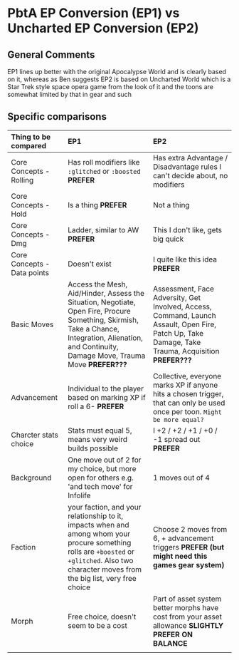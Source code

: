 
# PbtA EP Conversion (EP1) vs Uncharted EP Conversion (EP2)

## General Comments

EP1 lines up better with the original Apocalypse World and is clearly based on it, whereas as Ben suggests EP2 is based on Uncharted World which is a Star Trek style space opera game from the look of it and the toons are somewhat limited by that in gear and such

## Specific comparisons

| Thing to be compared | EP1 | EP2 |
| :-- | :-- | :--|
| Core Concepts - Rolling| Has roll modifiers like `:glitched` or `:boosted` **PREFER** | Has extra Advantage / Disadvantage rules I can't decide about, no modifiers |
| Core Concepts - Hold | Is a thing  **PREFER** | Not a thing |
| Core Concepts - Dmg | Ladder, similar to AW **PREFER** | This I don't like, gets big quick |
| Core Concepts - Data points | Doesn't exist | I quite like this idea **PREFER** |
| Basic Moves | Access the Mesh, Aid/Hinder, Assess the Situation, Negotiate, Open Fire, Procure Something, Skirmish, Take a Chance, Integration, Alienation, and Continuity, Damage Move, Trauma Move **PREFER???** | Assessment, Face Adversity, Get Involved, Access, Command, Launch Assault, Open Fire, Patch Up, Take Damage, Take Trauma, Acquisition **PREFER???** |
| Advancement | Individual to the player based on marking XP if roll a 6- **PREFER** | Collective, everyone marks XP if anyone hits a chosen trigger, that can only be used once per toon. `Might be more equal?` |
Charcter stats choice | Stats must equal 5, means very weird builds possible | I +2 / +2 / +1 / +0 / -1 spread out **PREFER**|
| Background | One move out of 2 for my choice, but more open for others e.g. 'and tech move' for Infolife | 1 moves out of 4 |
| Faction | your faction, and your relationship to it, impacts when and among whom your procure something rolls are `+boosted` or `+glitched`. Also two character moves from the big list, very free choice| Choose 2 moves from 6, + advancement triggers **PREFER (but might need this games gear system)** |
| Morph | Free choice, doesn't seem to be a cost | Part of asset system better morphs have cost from your asset allowance **SLIGHTLY PREFER ON BALANCE**|
|  |  |  |